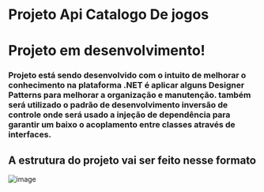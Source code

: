 # Projeto Api Catalogo De jogos

<h1>Projeto em desenvolvimento!</h1>

<h3>Projeto está sendo desenvolvido com o intuito de melhorar o conhecimento na plataforma .NET é aplicar alguns Designer Patterns para melhorar a organização e manutenção. 
também será utilizado o padrão de desenvolvimento inversão de controle onde será usado a injeção de dependência para garantir um baixo o acoplamento entre classes através de interfaces. 
</h3>

<h2>A estrutura do projeto vai ser feito nesse formato</h2>

![image](https://user-images.githubusercontent.com/69221000/149029126-80b25e0b-6790-426f-985c-e576276150eb.png)
